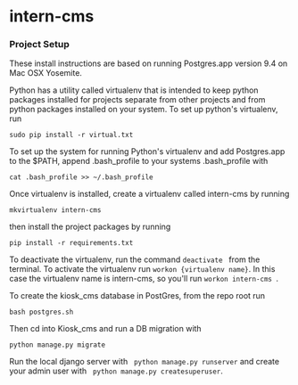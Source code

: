 # intern-cms

### Project Setup
These install instructions are based on running Postgres.app version 9.4 on Mac OSX Yosemite. 


Python has a utility called virtualenv that is intended to keep python packages installed for projects separate from other projects and from python packages installed on your system. To set up python's virtualenv, run

```
sudo pip install -r virtual.txt
```


To set up the system for running Python's virtualenv and add Postgres.app to the $PATH, append .bash_profile to your systems .bash_profile with

```
cat .bash_profile >> ~/.bash_profile 
```


Once virtualenv is installed, create a virtualenv called intern-cms by running

```
mkvirtualenv intern-cms
```
then install the project packages by running

```
pip install -r requirements.txt
```


To deactivate the virtualenv, run the command ```deactivate ``` from the terminal. To activate the virtualenv run ``` workon {virtualenv name} ```. In this case the virtualenv name is intern-cms, so you'll run ```workon intern-cms ```.



To create the kiosk_cms database in PostGres, from the repo root run

```
bash postgres.sh
```

Then cd into Kiosk_cms and run a DB migration with

```
python manage.py migrate
```
 
Run the local django server with ``` python manage.py runserver``` and create your admin user with ``` python manage.py createsuperuser```.
